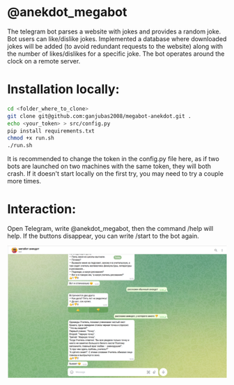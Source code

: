 # @anekdot_megabot
The telegram bot parses a website with jokes and provides a random joke. Bot users can like/dislike jokes. Implemented a database where downloaded jokes will be added (to avoid redundant requests to the website) along with the number of likes/dislikes for a specific joke. The bot operates around the clock on a remote server.

# Installation locally:
```bash
cd <folder_where_to_clone>
git clone git@github.com:ganjubas2008/megabot-anekdot.git .
echo <your_token> > src/config.py
pip install requirements.txt
chmod +x run.sh
./run.sh
```
It is recommended to change the token in the config.py file here, as if two bots are launched on two machines with the same token, they will both crash.
 If it doesn't start locally on the first try, you may need to try a couple more times.

# Interaction:
Open Telegram, write @anekdot_megabot, then the command /help will help. If the buttons disappear, you can write /start to the bot again.


![plot](./images/bot.png)
